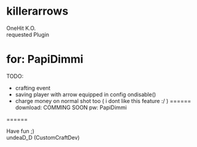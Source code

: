 killerarrows
============

OneHit K.O.                                       
requested Plugin                                                   

for: PapiDimmi                                                        
======
TODO:
  - crafting event
  - saving player with arrow equipped in config ondisable()
  - charge money on normal shot too ( i dont like this feature :/ )
======
download: 
COMMING SOON
pw: PapiDimmi 

======

Have fun ;)                                                                                   
undeaD_D (CustomCraftDev)
